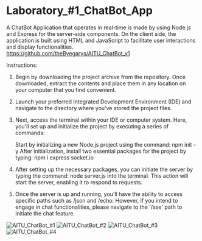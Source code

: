 # Laboratory_#1_ChatBot_App
A ChatBot Application that operates in real-time is made by using Node.js and Express for the server-side components. On the client side, the application is built using HTML and JavaScript to facilitate user interactions and display functionalities.
https://github.com/theByegarys/AITU_ChatBot_v1

Instructions:

1) Begin by downloading the project archive from the repository. Once downloaded, extract the contents and place them in any location on your computer that you find convenient.

2) Launch your preferred Integrated Development Environment (IDE) and navigate to the directory where you've stored the project files.

3) Next, access the terminal within your IDE or computer system. Here, you'll set up and initialize the project by executing a series of commands:

      Start by initializing a new Node.js project using the command: npm init -y
      After initialization, install two essential packages for the project by typing: npm i express socket.io

4) After setting up the necessary packages, you can initiate the server by typing the command: node server.js into the terminal. This action will start the server, enabling it to respond to requests.

5) Once the server is up and running, you'll have the ability to access specific paths such as /json and /echo. However, if you intend to engage in chat functionalities, please navigate to the '/sse' path to initiate the chat feature.

![AITU_ChatBot_#1](https://github.com/theByegarys/AITU_ChatBot_v1/assets/151679453/e66f15d3-93c9-4398-bd3a-9155a9726aa2)
![AITU_ChatBot_#2](https://github.com/theByegarys/AITU_ChatBot_v1/assets/151679453/ccc7473f-df14-409f-a549-c631eba2798e)
![AITU_ChatBot_#3](https://github.com/theByegarys/AITU_ChatBot_v1/assets/151679453/837515a4-cf30-456b-86ec-4c627b6fefdd)
![AITU_ChatBot_#4](https://github.com/theByegarys/AITU_ChatBot_v1/assets/151679453/ce51ddd8-bddb-48a3-b967-33f7a8a0dfca)

